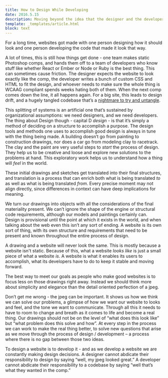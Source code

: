 ```yaml
---
title: How to Design While Developing
date: 2016.5.15
description: Moving beyond the idea that the designer and the developer on a web project are different people, and that somehow those are different things.
template: _templates/article.html
block: text
---
```


For a long time, websites got made with one person designing how it should look and one person developing the code that made it look that way.

A lot of times, this is still how things get done - one team makes static Photoshop comps, and hands them off to a team of developers who know stuff like whether React or Ember or Node or Ruby is the best thing. This can sometimes cause friction. The designer expects the website to look exactly like the comp, the developer writes a bunch of custom CSS and HTML to fit the design, and whoever needs to make sure the whole thing is WCAAG compliant spends weeks hating both of them. When the next comp comes down the line, it all happens again. For a big site, this leads to design drift, and a hugely tangled codebase that’s a [nightmare to try and untangle](http://paulcpederson.com/articles/css-for-people-who-hate-css/).

This splitting of systems is an artificial one that’s sustained by organizational assumptions: we need designers, and we need developers. The thing about Design though - capital D _design_ - is that it’s simply a method of deciding on a structure to accomplish a purpose. The design tools and methods one uses to accomplish good design is always in tune with the thing being made. A building doesn’t go from painting to construction drawings, nor does a car go from modeling clay to racetrack. The clay and the paint are very useful steps to _start_ the process of design. They help us to be creative and loose and explore new solutions to the problems at hand. This exploratory work helps us to understand how a thing will _feel_ in the world.

These initial drawings and sketches get translated into their final structures, and translation is a process that can enrich both what is being translated _to_ as well as what is being translated _from_. Every precise moment may not align directly, since differences in context can have deep implications for meaning.

We turn our drawings into objects with all the considerations of the final materiality present. We can’t ignore the shape of the engine or structural code requirements, although our models and paintings certainly can. Design is provisional until the point at which it exists in the world, and when talking about the web even this isn’t any sort of ending. A website is its own sort of thing, with its own structure and requirements that need to be present and known throughout the entire process of design.

A drawing and a website will never look the same. This is mostly because a website isn't static. Because of this, what a website _looks like_ is just a small piece of what a website _is_. A website is what it enables its users to accomplish, what its developers have to do to keep it stable and moving forward.

The best way to meet our goals as people who make good websites is to focus less on those drawings right away. Instead we should think more about simplicity and elegance than the detail oriented perfection of a jpeg.

Don’t get me wrong - the jpeg can be important. It shows us how we think we can solve our problems, a glimpse of how we want our website to looks and feel, and the tone we want to communicate. Through all this it needs to have to room to change and breath as it comes to life and become a real thing. Our drawings should not be on the level of “what does this look like” but “what problem does this solve and how”. At every step in the process we can work to make the real thing better, to solve new questions that arise as we move through the process of design / development – a process where there is no gap between those two ideas.

To design a website is to develop it - and as we develop a website we are constantly making design decisions. A designer cannot abdicate their responsibility to design by saying “well, my jpeg looked great.” A developer cannot abdicate their responsibility to a codebase by saying “well that’s what they wanted in the comp.”
